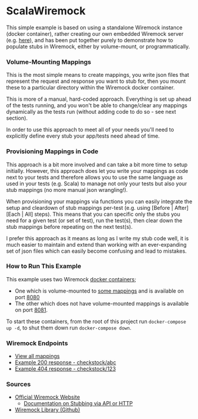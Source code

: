 # ScalaWiremock

This simple example is based on using a standalone Wiremock instance (docker container), rather creating our own
embedded Wiremock server (e.g. [here](https://wiremock.org/docs/java-usage/)), and has been put together purely to
demonstrate how to populate stubs in Wiremock, either by volume-mount, or programmatically.

### Volume-Mounting Mappings

This is the most simple means to create mappings, you write json files that represent the request and response you want
to stub for, then you mount these to a particular directory within the Wiremock docker container.

This is more of a manual, hard-coded approach. Everything is set up ahead of the tests running, and you won't be able to
change/clear any mappings dynamically as the tests run (without adding code to do so - see next section).

In order to use this approach to meet all of your needs you'll need to explicitly define every stub your app/tests need
ahead of time.

### Provisioning Mappings in Code

This approach is a bit more involved and can take a bit more time to setup initially. However, this approach does let
you write your mappings as code next to your tests and therefore allows you to use the same language as used in your
tests (e.g. Scala) to manage not only your tests but also your stub mappings (no more manual json wrangling!).

When provisioning your mappings via functions you can easily integrate the setup and cleardown of stub mappings
per-test (e.g. using [Before | After][Each | All] steps). This means that you can specific only the stubs you need for a
given test (or set of test), run the test(s), then clear down the stub mappings before repeating on the next test(s).

I prefer this approach as it means as long as I write my stub code well, it is much easier to maintain and extend than
working with an ever-expanding set of json files which can easily become confusing and lead to mistakes.

### How to Run This Example

This example uses two Wiremock [docker containers](docker-compose.yml);

* One which is volume-mounted to [some mappings](wiremock_config/mappings) and is available on
  port [8080](http://localhost:8080/__admin/mappings)
* The other which does not have volume-mounted mappings is available on
  port [8081](http://localhost:8081/__admin/mappings).

To start these containers, from the root of this project run `docker-compose up -d`, to shut them down
run `docker-compose down`.

### Wiremock Endpoints

* [View all mappings](http://localhost:8080/__admin/mappings)
* [Example 200 response - checkstock/abc](http://localhost:8080/checkstock/abc)
* [Example 404 response - checkstock/123](http://localhost:8080/checkstock/123)

### Sources

* [Official Wiremock Website](https://wiremock.org/)
  * [Documentation on Stubbing via API or HTTP](https://wiremock.org/docs/stubbing/)
* [Wiremock Library (Github)](https://github.com/wiremock/wiremock) 
